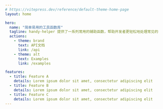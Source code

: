 ```yaml
---
# https://vitepress.dev/reference/default-theme-home-page
layout: home

hero:
  name: "简单易用的工具函数库"
  tagline: handy-helper 提供了一系列常用的辅助函数，帮助开发者更轻松地处理常见的编程任务
  actions:
    - theme: brand
      text: API文档
      link: /api
    - theme: alt
      text: Examples
      link: /examples

features:
  - title: Feature A
    details: Lorem ipsum dolor sit amet, consectetur adipiscing elit
  - title: Feature B
    details: Lorem ipsum dolor sit amet, consectetur adipiscing elit
  - title: Feature C
    details: Lorem ipsum dolor sit amet, consectetur adipiscing elit
---
```


